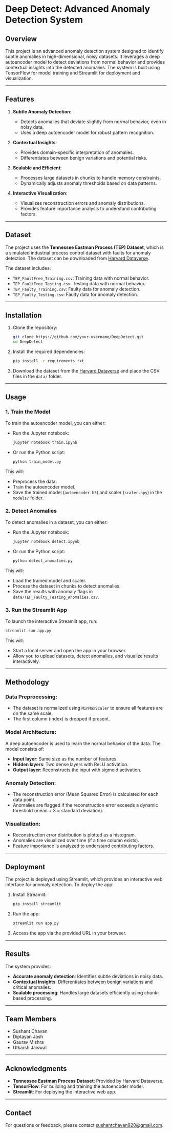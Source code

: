 # **Deep Detect: Advanced Anomaly Detection System**

## **Overview**
This project is an advanced anomaly detection system designed to identify subtle anomalies in high-dimensional, noisy datasets. It leverages a deep autoencoder model to detect deviations from normal behavior and provides contextual insights into the detected anomalies. The system is built using TensorFlow for model training and Streamlit for deployment and visualization.

---

## **Features**
1. **Subtle Anomaly Detection**:
   - Detects anomalies that deviate slightly from normal behavior, even in noisy data.
   - Uses a deep autoencoder model for robust pattern recognition.

2. **Contextual Insights**:
   - Provides domain-specific interpretation of anomalies.
   - Differentiates between benign variations and potential risks.

3. **Scalable and Efficient**:
   - Processes large datasets in chunks to handle memory constraints.
   - Dynamically adjusts anomaly thresholds based on data patterns.

4. **Interactive Visualization**:
   - Visualizes reconstruction errors and anomaly distributions.
   - Provides feature importance analysis to understand contributing factors.

---

## **Dataset**
The project uses the **Tennessee Eastman Process (TEP) Dataset**, which is a simulated industrial process control dataset with faults for anomaly detection. The dataset can be downloaded from [Harvard Dataverse](https://dataverse.harvard.edu/dataset.xhtml?persistentId=doi:10.7910/DVN/6C3JR1).

The dataset includes:
- `TEP_FaultFree_Training.csv`: Training data with normal behavior.
- `TEP_FaultFree_Testing.csv`: Testing data with normal behavior.
- `TEP_Faulty_Training.csv`: Faulty data for anomaly detection.
- `TEP_Faulty_Testing.csv`: Faulty data for anomaly detection.

---

## **Installation**
1. Clone the repository:
   ```bash
   git clone https://github.com/your-username/DeepDetect.git
   cd DeepDetect
   ```
2. Install the required dependencies:
   ```bash
   pip install -r requirements.txt
   ```
3. Download the dataset from the [Harvard Dataverse](https://dataverse.harvard.edu/dataset.xhtml?persistentId=doi:10.7910/DVN/6C3JR1) and place the CSV files in the `data/` folder.

---

## **Usage**

### 1. Train the Model
To train the autoencoder model, you can either:

- Run the Jupyter notebook:
  ```bash
  jupyter notebook train.ipynb
  ```
- Or run the Python script:
  ```bash
  python train_model.py
  ```

This will:
- Preprocess the data.
- Train the autoencoder model.
- Save the trained model (`autoencoder.h5`) and scaler (`scaler.npy`) in the `models/` folder.

### 2. Detect Anomalies
To detect anomalies in a dataset, you can either:

- Run the Jupyter notebook:
  ```bash
  jupyter notebook detect.ipynb
  ```
- Or run the Python script:
  ```bash
  python detect_anomalies.py
  ```

This will:
- Load the trained model and scaler.
- Process the dataset in chunks to detect anomalies.
- Save the results with anomaly flags in `data/TEP_Faulty_Testing_Anomalies.csv`.

### 3. Run the Streamlit App
To launch the interactive Streamlit app, run:

```bash
streamlit run app.py
```

This will:
- Start a local server and open the app in your browser.
- Allow you to upload datasets, detect anomalies, and visualize results interactively.

---

## **Methodology**

### **Data Preprocessing**:
- The dataset is normalized using `MinMaxScaler` to ensure all features are on the same scale.
- The first column (index) is dropped if present.

### **Model Architecture**:
A deep autoencoder is used to learn the normal behavior of the data. The model consists of:
- **Input layer**: Same size as the number of features.
- **Hidden layers**: Two dense layers with ReLU activation.
- **Output layer**: Reconstructs the input with sigmoid activation.

### **Anomaly Detection**:
- The reconstruction error (Mean Squared Error) is calculated for each data point.
- Anomalies are flagged if the reconstruction error exceeds a dynamic threshold (mean + 3 × standard deviation).

### **Visualization**:
- Reconstruction error distribution is plotted as a histogram.
- Anomalies are visualized over time (if a time column exists).
- Feature importance is analyzed to understand contributing factors.

---

## **Deployment**
The project is deployed using Streamlit, which provides an interactive web interface for anomaly detection. To deploy the app:

1. Install Streamlit:
   ```bash
   pip install streamlit
   ```
2. Run the app:
   ```bash
   streamlit run app.py
   ```
3. Access the app via the provided URL in your browser.

---

## **Results**
The system provides:
- **Accurate anomaly detection**: Identifies subtle deviations in noisy data.
- **Contextual insights**: Differentiates between benign variations and critical anomalies.
- **Scalable processing**: Handles large datasets efficiently using chunk-based processing.

---

## **Team Members**
- Sushant Chavan
- Diptayan Jash
- Gaurav Mishra
- Utkarsh Jaiswal

---

## **Acknowledgments**
- **Tennessee Eastman Process Dataset**: Provided by Harvard Dataverse.
- **TensorFlow**: For building and training the autoencoder model.
- **Streamlit**: For deploying the interactive web app.

---

## **Contact**
For questions or feedback, please contact sushantchavan920@gmail.com.
